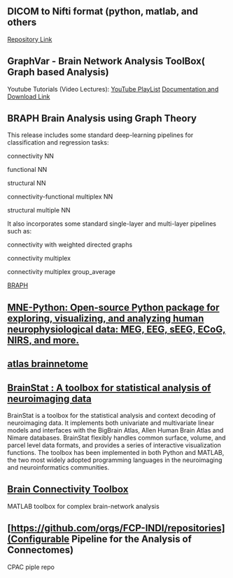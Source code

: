 ## DICOM to Nifti format (python, matlab, and others
[Repository Link](https://github.com/rordenlab/dcm2niix)

## GraphVar - Brain Network Analysis ToolBox( Graph based Analysis)
Youtube Tutorials (Video Lectures): 
[YouTube PlayList](https://www.youtube.com/@graphvar9022)
[Documentation and Download Link](https://www.nitrc.org/projects/graphvar/#:~:text=%E2%80%9CGraphVar%E2%80%9D%20is%20a%20user%2D,and%20interactive%20exploration%20of%20results.)

## BRAPH Brain Analysis using Graph Theory 
This release includes some standard deep-learning pipelines for classification and regression tasks:

connectivity NN

functional NN

structural NN

connectivity-functional multiplex NN

structural multiple NN

It also incorporates some standard single-layer and multi-layer pipelines such as:

connectivity with weighted directed graphs

connectivity multiplex

connectivity multiplex group_average

[BRAPH](http://braph.org/connectivity-analysis/graph-measures/)

## [MNE-Python: Open-source Python package for exploring, visualizing, and analyzing human neurophysiological data: MEG, EEG, sEEG, ECoG, NIRS, and more.](https://mne.tools/stable/index.html)
## [atlas brainnetome](https://atlas.brainnetome.org/bnatlas.html)
## [BrainStat : A toolbox for statistical analysis of neuroimaging data](https://brainstat.readthedocs.io/en/master/index.html)
BrainStat is a toolbox for the statistical analysis and context decoding of neuroimaging data. It implements both univariate and multivariate linear models and interfaces with the BigBrain Atlas, Allen Human Brain Atlas and Nimare databases. BrainStat flexibly handles common surface, volume, and parcel level data formats, and provides a series of interactive visualization functions. The toolbox has been implemented in both Python and MATLAB, the two most widely adopted programming languages in the neuroimaging and neuroinformatics communities.

## [Brain Connectivity Toolbox](https://sites.google.com/site/bctnet/)
MATLAB toolbox for complex brain-network analysis

## [https://github.com/orgs/FCP-INDI/repositories](Configurable Pipeline for the Analysis of Connectomes)
CPAC piple repo
